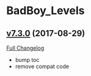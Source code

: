# BadBoy_Levels

## [v7.3.0](https://github.com/funkydude/BadBoy_Levels/tree/v7.3.0) (2017-08-29)
[Full Changelog](https://github.com/funkydude/BadBoy_Levels/compare/v7.2.4...v7.3.0)

- bump toc  
- remove compat code  
